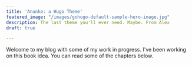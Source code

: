 ```yaml
---
title: 'Ananke: a Hugo Theme'
featured_image: "/images/gohugo-default-sample-hero-image.jpg"
description: The last theme you'll ever need. Maybe. From Alex
draft: true

---
```

Welcome to my blog with some of my work in progress. I've been working on this book idea. You can read some of the chapters below.